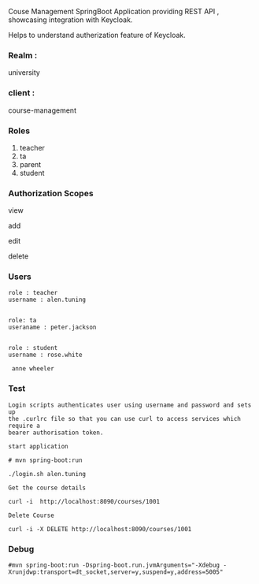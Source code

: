 
Couse Management SpringBoot Application providing REST API , showcasing integration with Keycloak.  

Helps to understand autherization feature of Keycloak.  

### Realm : 
university

### client : 
course-management

### Roles 

1. teacher
2. ta
3. parent
4. student

### Authorization Scopes
 
 view  
 
 add  
 
 edit  
 
 delete  
 


### Users 


    role : teacher  
    username : alen.tuning


    role: ta  
    useraname : peter.jackson  
  
 
    role : student  
    username : rose.white

     anne wheeler

### Test
	
	Login scripts authenticates user using username and password and sets up    
	the .curlrc file so that you can use curl to access services which require a     
	bearer authorisation token.
	
	start application
	
	# mvn spring-boot:run
	
	./login.sh alen.tuning  
	
	Get the course details  
	
	curl -i  http://localhost:8090/courses/1001  
	
	Delete Course   
	
	curl -i -X DELETE http://localhost:8090/courses/1001  
	

### Debug
    #mvn spring-boot:run -Dspring-boot.run.jvmArguments="-Xdebug -Xrunjdwp:transport=dt_socket,server=y,suspend=y,address=5005"   
 
    
